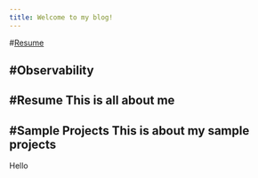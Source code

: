 ```yaml
---
title: Welcome to my blog!
---
```

#[Resume](./Topics/2025-07-02-Resume.md) 

#Observability
---
#Resume This is all about me
----
#Sample Projects This is about my sample projects
-----
Hello
